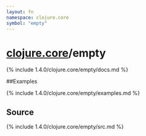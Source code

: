 ```yaml
---
layout: fn
namespace: clojure.core
symbol: "empty"
---
```


# [clojure.core](../)/empty

{% include 1.4.0/clojure.core/empty/docs.md %}

##Examples

{% include 1.4.0/clojure.core/empty/examples.md %}
## Source
{% include 1.4.0/clojure.core/empty/src.md %}

